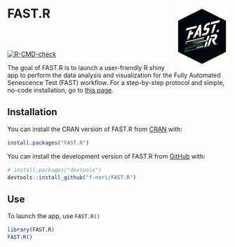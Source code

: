 
<!-- README.md is generated from README.Rmd. Please edit that file -->

# FAST.R <a href="https://f-neri.github.io/FAST.R/"><img src="man/figures/logo.png" align="right" height="138" alt="FAST.R website" /></a>

<br><br>

<!-- badges: start -->

[![R-CMD-check](https://github.com/f-neri/FAST.R/actions/workflows/R-CMD-check.yaml/badge.svg)](https://github.com/f-neri/FAST.R/actions/workflows/R-CMD-check.yaml)
<!-- badges: end -->

The goal of FAST.R is to launch a user-friendly R shiny app to perform
the data analysis and visualization for the Fully Automated Senescence
Test (FAST) workflow. For a step-by-step protocol and simple, no-code
installation, go to [this page](https://gerencserlab.github.io/FAST/).

## Installation

You can install the CRAN version of FAST.R from
[CRAN](https://cran.r-project.org/) with:

``` r
install.packages("FAST.R")
```

You can install the development version of FAST.R from
[GitHub](https://github.com/) with:

``` r
# install.packages("devtools")
devtools::install_github("f-neri/FAST.R")
```

## Use

To launch the app, use `FAST.R()`

``` r
library(FAST.R)
FAST.R()
```
